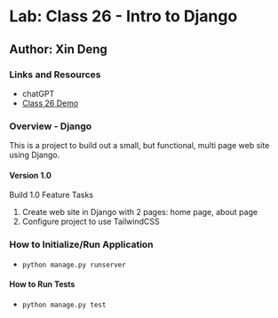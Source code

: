 # Lab: Class 26 - Intro to Django

## Author: Xin Deng

### Links and Resources

- chatGPT
- [Class 26 Demo](https://github.com/codefellows/seattle-code-python-401d24/tree/main/class-26/demo)

### Overview - Django

This is a project to build out a small, but functional, multi page web site using Django.

#### Version 1.0

Build 1.0 Feature Tasks

1. Create web site in Django with 2 pages: home page, about page
2. Configure project to use TailwindCSS

### How to Initialize/Run Application

- `python manage.py runserver`

#### How to Run Tests

- `python manage.py test`
